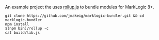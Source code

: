 An example project the uses [rollup.js](https://rollupjs.org) to bundle modules for MarkLogic 8+.

```shell
git clone https://github.com/jmakeig/marklogic-bundler.git && cd marklogic-bundler
npm install
$(npm bin)/rollup -c
cat build/lib.js
```